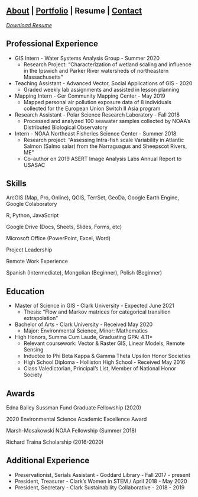 ## [About](./README.md) | [Portfolio](./portfolio.md) | Resume | [Contact](./contact.md)

*[Download Resume](resume.pdf)*

## Professional Experience

* GIS Intern - Water Systems Analysis Group - Summer 2020
  + Research Project: “Characterization of wetland scaling and influence in the Ipswich and Parker River watersheds of northeastern Massachusetts”
* Teaching Assistant - Advanced Vector, Social Applications of GIS - 2020
  + Graded weekly lab assignments and assisted in lesson planning
* Mapping Intern - Ger Community Mapping Center - May 2019
  + Mapped personal air pollution exposure data of 8 individuals collected for the European Union Switch II Asia program
* Research Assistant - Polar Science Research Laboratory - Fall 2018
  + Processed and analyzed 100 seawater samples collected by NOAA’s Distributed Biological Observatory
* Intern - NOAA Northeast Fisheries Science Center - Summer 2018
  + Research project: “Assessing Intra-fish scale Variability in Atlantic Salmon (Salmo salar) from the Narraguagus and Sheepscot Rivers, ME”
  + Co-author on 2019 ASERT Image Analysis Labs Annual Report to USASAC

## Skills

ArcGIS (Map, Pro, Online), QGIS, TerrSet, GeoDa, Google Earth Engine, Google Colaboratory

R, Python, JavaScript

Google Drive (Docs, Sheets, Slides, Forms, etc)

Microsoft Office (PowerPoint, Excel, Word)

Project Leadership

Remote Work Experience

Spanish (Intermediate), Mongolian (Beginner), Polish (Beginner)

## Education

* Master of Science in GIS - Clark University - Expected June 2021
  + Thesis: “Flow and Markov matrices for categorical transition extrapolation”
* Bachelor of Arts - Clark University - Received May 2020
  + Major: Environmental Science, Minor: Mathematics
* High Honors, Summa Cum Laude, Graduating GPA: 4.11*
  + Relevant coursework: Vector & Raster GIS, Linear Models, Remote Sensing
  + Inductee to Phi Beta Kappa & Gamma Theta Upsilon Honor Societies
  + High School Diploma - Holliston High School - Received May 2016
  + Class Valedictorian, Principal’s List, Member of National Honor Society

## Awards

Edna Bailey Sussman Fund Graduate Fellowship (2020)

2020 Environmental Science Academic Excellence Award

Marsh-Mosakowski NOAA Fellowship (Summer 2018)

Richard Traina Scholarship (2016-2020)

## Additional Experience

* Preservationist, Serials Assistant - Goddard Library - Fall 2017 - present
* President, Treasurer - Clark’s Women in STEM / April 2018 - May 2020
* President, Secretary - Clark Sustainability Collaborative - 2018 - 2019

